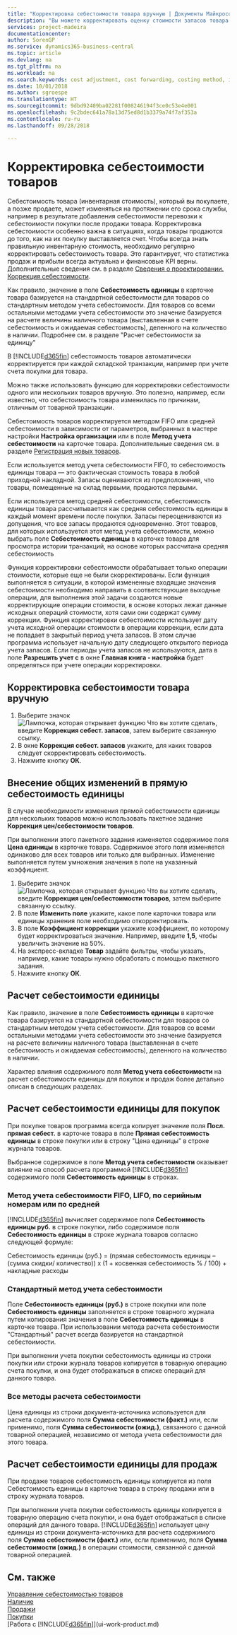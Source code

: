 ```yaml
---
title: "Корректировка себестоимости товара вручную | Документы Майкрософт"
description: "Вы можете корректировать оценку стоимости запасов товара с помощью методов FIFO или средней себестоимости, например при изменении себестоимости по причине, не связанной с другими транзакциями."
services: project-madeira
documentationcenter: 
author: SorenGP
ms.service: dynamics365-business-central
ms.topic: article
ms.devlang: na
ms.tgt_pltfrm: na
ms.workload: na
ms.search.keywords: cost adjustment, cost forwarding, costing method, inventory valuation, costing
ms.date: 10/01/2018
ms.author: sgroespe
ms.translationtype: HT
ms.sourcegitcommit: 9dbd92409ba02281f008246194f3ce0c53e4e001
ms.openlocfilehash: 9c2bdec641a78a13d75ed8d1b3379a74f7af353a
ms.contentlocale: ru-ru
ms.lasthandoff: 09/28/2018

---
```

# <a name="adjust-item-costs"></a>Корректировка себестоимости товаров
Себестоимость товара (инвентарная стоимость), который вы покупаете, а позже продаете, может изменяться на протяжении его срока службы, например в результате добавления себестоимости перевозки к себестоимости покупки после продажи товара. Корректировка себестоимости особенно важна в ситуациях, когда товары продаются до того, как на их покупку выставляется счет. Чтобы всегда знать правильную инвентарную стоимость, необходимо регулярно корректировать себестоимость товара. Это гарантирует, что статистика продаж и прибыли всегда актуальна и финансовые KPI верны. Дополнительные сведения см. в разделе [Сведения о проектировании. Коррекция себестоимости](design-details-cost-adjustment.md).

Как правило, значение в поле **Себестоимость единицы** в карточке товара базируется на стандартной себестоимости для товаров со стандартным методом учета себестоимости. Для товаров со всеми остальными методами учета себестоимости это значение базируется на расчете величины наличного товара (выставленная в счете себестоимость и ожидаемая себестоимость), деленного на количество в наличии. Подробнее см. в разделе "Расчет себестоимости за единицу"

В [!INCLUDE[d365fin](includes/d365fin_md.md)] себестоимость товаров автоматически корректируется при каждой складской транзакции, например при учете счета покупки для товара.

Можно также использовать функцию для корректировки себестоимости одного или нескольких товаров вручную. Это полезно, например, если известно, что себестоимость товара изменилась по причинам, отличным от товарной транзакции.

Себестоимость товаров корректируется методом FIFO или средней себестоимости в зависимости от параметров, выбранных в мастере настройки **Настройка организации** или в поле **Метод учета себестоимости** на карточке товара. Дополнительные сведения см. в разделе [Регистрация новых товаров](inventory-how-register-new-items.md).  

Если используется метод учета себестоимости FIFO, то себестоимость единицы товара — это фактическая стоимость товара в любой приходной накладной. Запасы оцениваются из предположения, что товары, помещенные на склад первыми, продаются первыми.

Если используется метод средней себестоимости, себестоимость единицы товара рассчитывается как средняя себестоимость единицы в каждый момент времени после покупки. Запасы переоцениваются из допущения, что все запасы продаются одновременно. Этот товаров, для которых используется этот метод учета себестоимости, можно выбрать поле **Себестоимость единицы** в карточке товара для просмотра истории транзакций, на основе которых рассчитана средняя себестоимость

Функция корректировки себестоимости обрабатывает только операции стоимости, которые еще не были скорректированы. Если функция выполняется в ситуации, в которой измененные входящие значения себестоимости необходимо направить в соответствующие выходные операции, для выполнения этой задачи создаются новые корректирующие операции стоимости, в основе которых лежат данные исходных операций стоимости, хотя сами они содержат сумму коррекции. Функция корректировки себестоимости использует дату учета исходной операции стоимости в операции коррекции, если дата не попадает в закрытый период учета запасов. В этом случае программа использует начальную дату следующего открытого периода учета запасов. Если периоды учета запасов не используются, дата в поле **Разрешить учет с** в окне **Главная книга - настройка** будет определяться при учете операции корректировки.

## <a name="to-adjust-item-costs-manually"></a>Корректировка себестоимости товара вручную
1. Выберите значок ![Лампочка, которая открывает функцию Что вы хотите сделать](media/ui-search/search_small.png "Что вы хотите сделать"), введите **Коррекция себест. запасов**, затем выберите связанную ссылку.
2. В окне **Коррекция себест. запасов** укажите, для каких товаров следует скорректировать себестоимость.
3. Нажмите кнопку **ОК**.

## <a name="to-make-general-changes-in-the-direct-unit-cost"></a>Внесение общих изменений в прямую себестоимость единицы
В случае необходимости изменения прямой себестоимости единицы для нескольких товаров можно использовать пакетное задание **Коррекция цен/себестоимости товаров**.  

 При выполнении этого пакетного задания изменяется содержимое поля **Цена единицы** в карточке товара. Содержимое этого поля изменяется одинаково для всех товаров или только для выбранных. Изменение выполняется путем умножения значения в поле на указанный коэффициент.  

1. Выберите значок ![Лампочка, которая открывает функцию Что вы хотите сделать](media/ui-search/search_small.png "Что вы хотите сделать"), введите **Коррекция цен/себестоимости товаров**, затем выберите связанную ссылку.  
2. В поле **Изменить поле** укажите, какое поле карточки товара или единицы хранения поле необходимо откорректировать.  
3. В поле **Коэффициент коррекции** укажите коэффициент, по которому будет корректироваться значение. Например, введите **1,5**, чтобы увеличить значение на 50%.  
4. На экспресс-вкладке **Товар** задайте фильтры, чтобы указать, например, какие товары нужно обработать с помощью пакетного задания.  
5. Нажмите кнопку **ОК**.  

## <a name="understanding-unit-cost-calculation"></a>Расчет себестоимости единицы
Как правило, значение в поле **Себестоимость единицы** в карточке товара базируется на стандартной себестоимости для товаров со стандартным методом учета себестоимости. Для товаров со всеми остальными методами учета себестоимости это значение базируется на расчете величины наличного товара (выставленная в счете себестоимость и ожидаемая себестоимость), деленного на количество в наличии.  

 Характер влияния содержимого поля **Метод учета себестоимости** на расчет себестоимости единицы для покупок и продаж более детально описан в следующих разделах.  

## <a name="unit-cost-calculation-for-purchases"></a>Расчет себестоимости единицы для покупок  
 При покупке товаров программа всегда копирует значение поля **Посл. прямая себест.** в карточке товара в поле **Прямая себестоимость единицы** в строке покупки или в строку "Цена единицы" в строке журнала товаров.  

 Выбранное содержимое в поле **Метод учета себестоимости** оказывает влияние на способ расчета программой [!INCLUDE[d365fin](includes/d365fin_md.md)] содержимого поля **Себестоимость единицы** в строках.  

### <a name="costing-method-fifo-lifo-specific-or-average"></a>Метод учета себестоимости FIFO, LIFO, по серийным номерам или по средней  
 [!INCLUDE[d365fin](includes/d365fin_md.md)] вычисляет содержимое поля **Себестоимость единицы руб.** в строке покупки, либо содержимое поля **Себестоимость единицы** в строке журнала товаров согласно следующей формуле:  

 Себестоимость единицы (руб.) = (прямая себестоимость единицы – (сумма скидки/ количество)) x (1 + косвенная себестоимость % / 100) + накладные расходы  

### <a name="costing-method-standard"></a>Стандартный метод учета себестоимости  
 Поле **Себестоимость единицы (руб.)** в строке покупки или поле **Себестоимость единицы** заполняется в строке товарного журнала путем копирования значения в поле **Себестоимость единицы** в карточке товара. При использовании метода расчета себестоимости "Стандартный" расчет всегда базируется на стандартной себестоимости.  

 При выполнении учета покупки себестоимость единицы из строки покупки или строки журнала товаров копируется в товарную операцию счета покупки, и она будет отображаться в списке операций для данного товара.  

### <a name="all-costing-methods"></a>Все методы расчета себестоимости  
 Цена единицы из строки документа\-источника используется для расчета содержимого поля **Сумма себестоимости (факт.)** или, если применимо, поля **Сумма себестоимости (ожид.)**, связанного с данной товарной операцией, независимо от метода учета себестоимости для этого товара.  

## <a name="unit-cost-calculation-for-sales"></a>Расчет себестоимости единицы для продаж  
 При продаже товаров себестоимость единицы копируется из поля Себестоимость единицы в карточке товара в строку продажи или в строку журнала товаров.  

 При выполнении учета покупки себестоимость единицы копируется в товарную операцию счета покупки, и она будет отображаться в списке операций для данного товара. [!INCLUDE[d365fin](includes/d365fin_md.md)] использует цену единицы из строки документа\-источника для расчета содержимого поля **Сумма себестоимости (факт.)** или, если применимо, поля **Сумма себестоимости (ожид.)** в операции стоимости, связанной с данной товарной операцией.  

## <a name="see-also"></a>См. также
[Управление себестоимостью товаров](finance-manage-inventory-costs.md)  
[Наличие](inventory-manage-inventory.md)  
[Продажи](sales-manage-sales.md)  
[Покупки](purchasing-manage-purchasing.md)  
[Работа с [!INCLUDE[d365fin](includes/d365fin_md.md)]](ui-work-product.md)

